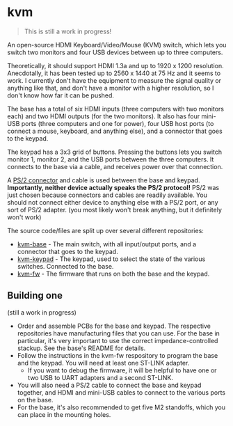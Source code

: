 # kvm
> This is still a work in progress!

An open-source HDMI Keyboard/Video/Mouse (KVM) switch, which lets you switch two monitors and four USB devices between up to three computers.

Theoretically, it should support HDMI 1.3a and up to 1920 x 1200 resolution. Anecdotally, it has been tested up to 2560 x 1440 at 75 Hz and it seems to work. I currently don't have the equipment to measure the signal quality or anything like that, and don't have a monitor with a higher resolution, so I don't know how far it can be pushed.

The base has a total of six HDMI inputs (three computers with two monitors each) and two HDMI outputs (for the two monitors). It also has four mini-USB ports (three computers and one for power), four USB host ports (to connect a mouse, keyboard, and anything else), and a connector that goes to the keypad.

The keypad has a 3x3 grid of buttons. Pressing the buttons lets you switch monitor 1, monitor 2, and the USB ports between the three computers. It connects to the base via a cable, and receives power over that connection.

A [PS/2 connector](https://en.wikipedia.org/wiki/PS/2_port) and cable is used between the base and keypad. **Importantly, neither device actually speaks the PS/2 protocol!** PS/2 was just chosen because connectors and cables are readily available. You should not connect either device to anything else with a PS/2 port, or any sort of PS/2 adapter. (you most likely won't break anything, but it definitely won't work)

The source code/files are split up over several different repositories:
* [kvm-base](https://github.com/thatoddmailbox/kvm-base) - The main switch, with all input/output ports, and a connector that goes to the keypad.
* [kvm-keypad](https://github.com/thatoddmailbox/kvm-keypad) - The keypad, used to select the state of the various switches. Connected to the base.
* [kvm-fw](https://github.com/thatoddmailbox/kvm-fw) - The firmware that runs on both the base and the keypad.

## Building one
(still a work in progress)

* Order and assemble PCBs for the base and keypad. The respective repositories have manufacturing files that you can use. For the base in particular, it's very important to use the correct impedance-controlled stackup. See the base's README for details.
* Follow the instructions in the kvm-fw respository to program the base and the keypad. You will need at least one ST-LINK adapter.
	* If you want to debug the firmware, it will be helpful to have one or two USB to UART adapters and a second ST-LINK.
* You will also need a PS/2 cable to connect the base and keypad together, and HDMI and mini-USB cables to connect to the various ports on the base.
* For the base, it's also recommended to get five M2 standoffs, which you can place in the mounting holes.